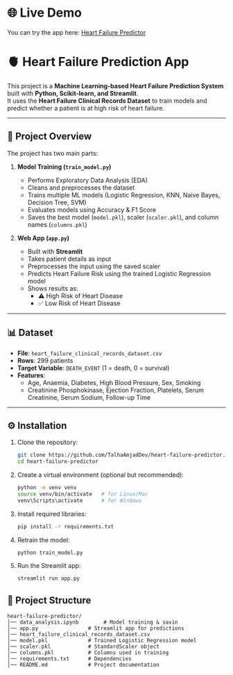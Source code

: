 # 🌐 Live Demo

You can try the app here: [Heart Failure Predictor](https://talha-amjad-heart-health-predictor.streamlit.app/)

# 🫀 Heart Failure Prediction App

This project is a **Machine Learning-based Heart Failure Prediction System** built with **Python, Scikit-learn, and Streamlit**.  
It uses the **Heart Failure Clinical Records Dataset** to train models and predict whether a patient is at high risk of heart failure.

---

## 🚀 Project Overview
The project has two main parts:

1. **Model Training (`train_model.py`)**  
   - Performs Exploratory Data Analysis (EDA)  
   - Cleans and preprocesses the dataset  
   - Trains multiple ML models (Logistic Regression, KNN, Naive Bayes, Decision Tree, SVM)  
   - Evaluates models using Accuracy & F1 Score  
   - Saves the best model (`model.pkl`), scaler (`scaler.pkl`), and column names (`columns.pkl`)  

2. **Web App (`app.py`)**  
   - Built with **Streamlit**  
   - Takes patient details as input  
   - Preprocesses the input using the saved scaler  
   - Predicts Heart Failure Risk using the trained Logistic Regression model  
   - Shows results as:
     - ⚠️ High Risk of Heart Disease  
     - ✅ Low Risk of Heart Disease  

---

## 📊 Dataset
- **File**: `heart_failure_clinical_records_dataset.csv`  
- **Rows**: 299 patients  
- **Target Variable**: `DEATH_EVENT` (1 = death, 0 = survival)  
- **Features**:  
  - Age, Anaemia, Diabetes, High Blood Pressure, Sex, Smoking  
  - Creatinine Phosphokinase, Ejection Fraction, Platelets, Serum Creatinine, Serum Sodium, Follow-up Time  

---

## ⚙️ Installation

1. Clone the repository:
   ```bash
   git clone https://github.com/TalhaAmjadDev/heart-failure-predictor.git
   cd heart-failure-predictor
2. Create a virtual environment (optional but recommended):
   ```bash
   python -m venv venv
   source venv/bin/activate   # for Linux/Mac
   venv\Scripts\activate      # for Windows
3. Install required libraries:
   ```bash
   pip install -r requirements.txt
4. Retrain the model:
   ```bash
   python train_model.py
5. Run the Streamlit app:
   ```bash
   streamlit run app.py

## 📂 Project Structure
```
heart-failure-predictor/
│── data_analysis.ipynb        # Model training & savin
│── app.py                # Streamlit app for predictions
│── heart_failure_clinical_records_dataset.csv
│── model.pkl             # Trained Logistic Regression model
│── scaler.pkl            # StandardScaler object
│── columns.pkl           # Columns used in training
│── requirements.txt      # Dependencies
│── README.md             # Project documentation
